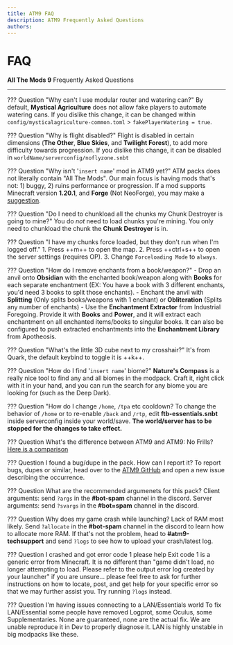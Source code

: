 ```yaml
---
title: ATM9 FAQ
description: ATM9 Frequently Asked Questions
authors: 
---
```


# FAQ

**All The Mods 9** Frequently Asked Questions

---

??? Question "Why can't I use modular router and watering can?"
    By default, **Mystical Agriculture** does not allow fake players to automate watering cans. If you dislike this change, it can be changed within `config/mysticalagriculture-common.toml` > `fakePlayerWatering = true`.

??? Question "Why is flight disabled?"
    Flight is disabled in certain dimensions (**The Other**, **Blue Skies**, and **Twilight Forest**), to add more difficulty towards progression. If you dislike this change, it can be disabled in `worldName/serverconfig/noflyzone.snbt`

??? Question "Why isn't '`insert name`' mod in ATM9 yet?"
    ATM packs does not literally contain "All The Mods". Our main focus is having mods that's not: 1) buggy, 2) ruins performance or progression. If a mod supports Minecraft version **1.20.1**, and **Forge** (Not NeoForge), you may make a [suggestion](https://github.com/AllTheMods/ATM-9/issues/1).
	
??? Question "Do I need to chunkload all the chunks my Chunk Destroyer is going to mine?"
    You do *not* need to load chunks you're mining. You only need to chunkload the chunk the **Chunk Destroyer** is in.

??? Question "I have my chunks force loaded, but they don't run when I'm logged off."
    1. Press ++m++ to open the map.
    2. Press ++ctrl+s++ to open the server settings (requires OP).
    3. Change `Forceloading Mode` to `always`.
	
??? Question "How do I remove enchants from a book/weapon?"
    - Drop an anvil onto **Obsidian** with the enchanted book/weapon along with **Books** for each separate enchantment (EX: You have a book with 3 different enchants, you'd need 3 books to split those enchants). 
	- Enchant the anvil with **Splitting** (Only splits books/weapons with 1 enchant) or **Obliteration** (Splits any number of enchants)
    - Use the **Enchantment Extractor** from Industrial Foregoing. Provide it with **Books** and **Power**, and it will extract each enchantment on all enchanted items/books to singular books. It can also be configured to push extracted enchantments into the **Enchantment Library** from Apotheosis.

??? Question "What's the little 3D cube next to my crosshair?"
	It's from Quark, the default keybind to toggle it is ++k++.

??? Question "How do I find '`insert name`' biome?"
    **Nature's Compass** is a really nice tool to find any and all biomes in the modpack. Craft it, right click with it in your hand, and you can run the search for any biome you are looking for (such as the Deep Dark).

??? Question "How do I change `/home`, `/tpa` etc cooldown?
    To change the behavior of `/home` or to re-enable `/back` and `/rtp`, edit **ftb-essentials.snbt** inside serverconfig inside your world/save. **The world/server has to be stopped for the changes to take effect.**

??? Question What's the difference between ATM9 and ATM9: No Frills?
    [Here is a comparison](https://www.modpackindex.com/modpacks/compare?modpacks=64056,74905)

??? Question I found a bug/dupe in the pack. How can I report it?
    To report bugs, dupes or similar, head over to the [ATM9 GitHub](https://github.com/AllTheMods/ATM-9/issues) and open a new issue describing the occurrence.

??? Question What are the recommended argumenets for this pack?
    Client arguments: send `?args` in the **#bot-spam** channel in the discord.
    Server arguments: send `?svargs` in the **#bot=spam** channel in the discord.

??? Question Why does my game crash while launching?
    Lack of RAM most likely. Send `?allocate` in the **#bot-spam** channel in the discord to learn how to allocate more RAM. If that's not the problem, head to **#atm9-techsupport** and send `?logs` to see how to upload your crash/latest log.

??? Question I crashed and got error code 1 please help
    Exit code 1 is a generic error from Minecraft. It is no different than "game didn't load, no longer attempting to load. Please refer to the output error log created by your launcher" if you are unsure... please feel free to ask for further instructions on how to locate, post, and get help for your specific error so that we may further assist you. Try running `?logs` instead.

??? Question I'm having issues connecting to a LAN/Essentials world
    To fix LAN/Essential some people have removed Logprot, some Oculus, some Supplementaries. None are guaranteed, none are the actual fix. We are unable reproduce it in Dev to properly diagnose it. LAN is highly unstable in big modpacks like these.